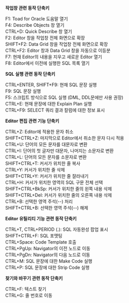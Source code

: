 **작업창 관련 동작 단축키**

F1: Toad for Oracle 도움말 열기<br>
F4: Describe Objects 창 열기<br>
CTRL+D: Quick Describe 창 열기<br>
F2: Editor 창을 작업창 전체 화면으로 확장<br>
SHIFT+F2: Data Grid 창을 작업창 전체 화면으로 확장<br>
CTRL+F2: Editor 창과 Data Grid 창을 자동으로 이등분<br>
F7: 현재 Editor의 내용을 지우고 새로운 Editor 열기<br>
F8: Editor에서 이전에 실행한 SQL 목록 열기<br>

**SQL 실행 관련 동작 단축키**

CTRL+ENTER, SHIFT+F9: 현재 SQL 문장 실행<br>
F9: SQL 문장 실행<br>
F5: 스크립트 방식으로 SQL 실행 (DML, DDL문에만 사용 권장)<br>
CTRL+E: 현재 문장에 대한 Explain Plan 실행<br>
CTRL+F9: SELECT 쿼리 결과 칼럼에 대한 정보 표시<br>

**Editor 편집 관련 기능 단축키**

CTRL+Z: Editor에 적용한 문자 취소<br>
SHIFT+CTRL+Z: 마지막으로 Editor에서 취소한 문자 다시 적용<br>
CTRL+U: 단어의 모든 문자를 대문자로 변환<br>
CTRL+I: 단어의 첫 글자만 대문자, 나머지는 소문자로 변환<br>
CTRL+L: 단어의 모든 문자를 소문자로 변환<br>
SHIFT+CTRL+T: 커서가 위치한 줄 복사<br>
CTRL+Y: 커서가 위치한 줄 삭제<br>
SHIFT+CTRL+Y: 커서가 위치한 줄 잘라내기<br>
CTRL+H: 커서가 위치한 영역의 SQL 구문 전체 선택<br>
SHIFT+CTRL+BkSp: 커서가 위치한 줄의 왼쪽 내용 삭제<br>
SHIFT+CTRL+Del: 커서가 위치한 줄의 오른쪽 내용 삭제<br>
CTRL+B: 선택한 영역 주석(--) 처리<br>
SHIFT+CTRL+B: 선택한 영역 주석(--) 해제<br>

**Editor 유틸리티 기능 관련 동작 단축키**

CTRL+T, CTRL+PERIOD (.): SQL 자동완성 팝업 표시<br>
SHIFT+CTRL+F: SQL 포맷팅<br>
CTRL+Space: Code Template 호출<br>
CTRL+PgUp: Navigator의 이전 노드로 이동<br>
CTRL+PgDn: Navigator의 다음 노드로 이동<br>
CTRL+M: SQL 문장에 대한 Make Code 실행<br>
CTRL+P: SQL 문장에 대한 Strip Code 실행<br>

**찾기와 바꾸기 관련 동작 단축키**

CTRL+F: 텍스트 찾기<br>
CTRL+G: 줄 번호로 이동
